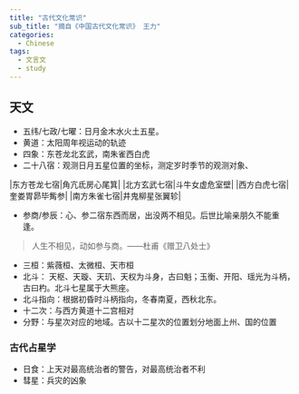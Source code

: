 ```yaml
---
title: "古代文化常识"
sub_title: "摘自《中国古代文化常识》 王力"
categories:
  - Chinese
tags:
  - 文言文
  - study
---
```


## 天文

* 五纬/七政/七曜：日月金木水火土五星。
* 黄道：太阳周年视运动的轨迹
* 四象：东苍龙北玄武，南朱雀西白虎
* 二十八宿：观测日月五星位置的坐标，测定岁时季节的观测对象、

|东方苍龙七宿|角亢氐房心尾箕|
|北方玄武七宿|斗牛女虚危室壁|
|西方白虎七宿|奎娄胃昴毕觜参|
|南方朱雀七宿|井鬼柳星张翼轸|

* 参商/参辰：心、参二宿东西而居，出没两不相见。后世比喻亲朋久不能重逢。
> 人生不相见，动如参与商。——杜甫《赠卫八处士》
* 三桓：紫薇桓、太微桓、天市桓
* 北斗： 天枢、天璇、天玑、天权为斗身，古曰魁；玉衡、开阳、瑶光为斗柄，古曰杓。北斗七星属于大熊座。
* 北斗指向：根据初昏时斗柄指向，冬春南夏，西秋北东。
* 十二次：与西方黄道十二宫相对
* 分野：与星次对应的地域。古以十二星次的位置划分地面上州、国的位置

### 古代占星学

* 日食：上天对最高统治者的警告，对最高统治者不利
* 彗星：兵灾的凶象



